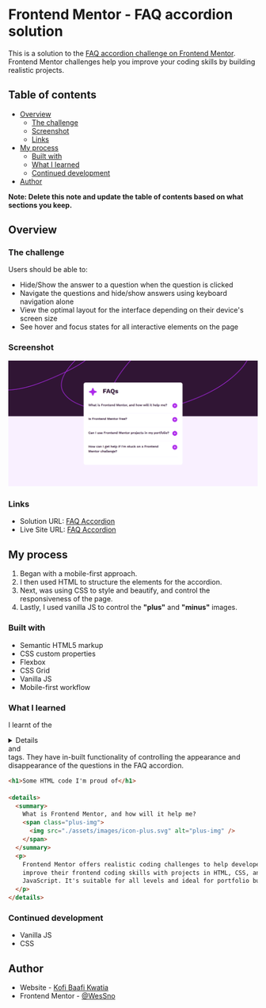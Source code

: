 # Frontend Mentor - FAQ accordion solution

This is a solution to the [FAQ accordion challenge on Frontend Mentor](https://www.frontendmentor.io/challenges/faq-accordion-wyfFdeBwBz). Frontend Mentor challenges help you improve your coding skills by building realistic projects.

## Table of contents

- [Overview](#overview)
  - [The challenge](#the-challenge)
  - [Screenshot](#screenshot)
  - [Links](#links)
- [My process](#my-process)
  - [Built with](#built-with)
  - [What I learned](#what-i-learned)
  - [Continued development](#continued-development)
- [Author](#author)

**Note: Delete this note and update the table of contents based on what sections you keep.**

## Overview

### The challenge

Users should be able to:

- Hide/Show the answer to a question when the question is clicked
- Navigate the questions and hide/show answers using keyboard navigation alone
- View the optimal layout for the interface depending on their device's screen size
- See hover and focus states for all interactive elements on the page

### Screenshot

![](./screenshot/base-apparel.png)

### Links

- Solution URL: [FAQ Accordion](https://github.com/WesSno/FAQ-Accordion)
- Live Site URL: [FAQ Accordion](https://kkwatia-faq-accordion.netlify.app/)

## My process

1. Began with a mobile-first approach.
2. I then used HTML to structure the elements for the accordion.
3. Next, was using CSS to style and beautify, and control the responsiveness of the page.
4. Lastly, I used vanilla JS to control the **"plus"** and **"minus"** images.

### Built with

- Semantic HTML5 markup
- CSS custom properties
- Flexbox
- CSS Grid
- Vanilla JS
- Mobile-first workflow

### What I learned

I learnt of the **<details></details>** and **<summary></summary>** tags. They have in-built functionality of controlling the appearance and disappearance of the questions in the FAQ accordion.

```html
<h1>Some HTML code I'm proud of</h1>

<details>
  <summary>
    What is Frontend Mentor, and how will it help me?
    <span class="plus-img">
      <img src="./assets/images/icon-plus.svg" alt="plus-img" />
    </span>
  </summary>
  <p>
    Frontend Mentor offers realistic coding challenges to help developers
    improve their frontend coding skills with projects in HTML, CSS, and
    JavaScript. It's suitable for all levels and ideal for portfolio building.
  </p>
</details>
```

### Continued development

- Vanilla JS
- CSS

## Author

- Website - [Kofi Baafi Kwatia](https://github.com/WesSno)
- Frontend Mentor - [@WesSno](https://www.frontendmentor.io/profile/WesSno)
